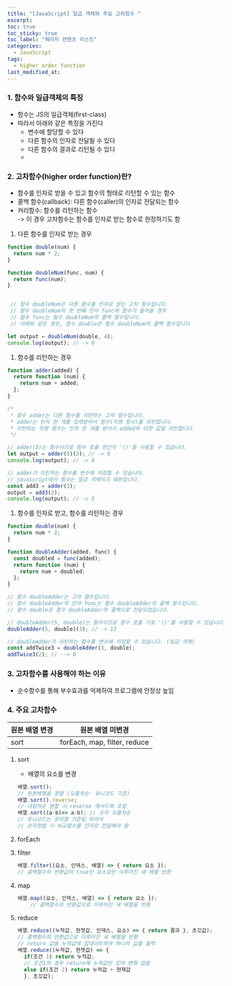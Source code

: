 ```yaml
---
title: "[JavaScript] 일급 객체와 주요 고차함수 "
excerpt: 
toc: true
toc_sticky: true
toc_label: "페이지 컨텐츠 리스트"
categories:
  - JavaScript
tags:
  - higher order function
last_modified_at:
---
```


### **1. 함수와 일급객체의 특징**
  - 함수는 JS의 일급객체(first-class)
  - 따라서 아래와 같은 특징을 가진다
    - 변수에 할당할 수 있다
    - 다른 함수의 인자로 전달될 수 있다
    - 다른 함수의 결과로 리턴될 수 있다
    - 
### **2. 고차함수(higher order function)란?**
  - 함수를 인자로 받을 수 있고 함수의 형태로 리턴할 수 있는 함수
  - 콜백 함수(callback): 다른 함수(caller)의 인자로 전달되는 함수
  - 커리함수: 함수를 리턴하는 함수   
    -> 이 경우 고차함수는 함수를 인자로 받는 함수로 한정하기도 함

1. 다른 함수를 인자로 받는 경우

  ```javascript
  function double(num) {
    return num * 2;
  }

  function doubleNum(func, num) {
    return func(num);
  }


   // 함수 doubleNum은 다른 함수를 인자로 받는 고차 함수입니다.
   // 함수 doubleNum의 첫 번째 인자 func에 함수가 들어올 경우
   // 함수 func는 함수 doubleNum의 콜백 함수입니다.
   // 아래와 같은 경우, 함수 double은 함수 doubleNum의 콜백 함수입니다

  let output = doubleNum(double, 4);
  console.log(output); // -> 8
  ```

1. 함수를 리턴하는 경우

```javascript
function adder(added) {
  return function (num) {
    return num + added;
  };
}

/*
 * 함수 adder는 다른 함수를 리턴하는 고차 함수입니다.
 * adder는 인자 한 개를 입력받아서 함수(익명 함수)를 리턴합니다.
 * 리턴되는 익명 함수는 인자 한 개를 받아서 added와 더한 값을 리턴합니다.
 */

// adder(5)는 함수이므로 함수 호출 연산자 '()'를 사용할 수 있습니다.
let output = adder(5)(3); // -> 8
console.log(output); // -> 8

// adder가 리턴하는 함수를 변수에 저장할 수 있습니다.
// javascript에서 함수는 일급 객체이기 때문입니다.
const add3 = adder(3);
output = add3(2);
console.log(output); // -> 5
```

1. 함수를 인자로 받고, 함수를 리턴하는 경우

```javascript
function double(num) {
  return num * 2;
}

function doubleAdder(added, func) {
  const doubled = func(added);
  return function (num) {
    return num + doubled;
  };
}

// 함수 doubleAdder는 고차 함수입니다.
// 함수 doubleAdder의 인자 func는 함수 doubleAdder의 콜백 함수입니다.
// 함수 double은 함수 doubleAdder의 콜백으로 전달되었습니다.

// doubleAdder(5, double)는 함수이므로 함수 호출 기호 '()'를 사용할 수 있습니다.
doubleAdder(5, double)(3); // -> 13

// doubleAdder가 리턴하는 함수를 변수에 저장할 수 있습니다. (일급 객체)
const addTwice3 = doubleAdder(3, double);
addTwice3(2); // --> 8
```

### **3. 고차함수를 사용해야 하는 이유**
- 순수함수를 통해 부수효과를 억제하여 프로그램에 안정성 높임

### **4. 주요 고차함수**

|원본 배열 변경 |원본 배열 미변경 |
---|---
|sort|forEach, map, filter, reduce|


1. sort
    - 배열의 요소를 변경

    ```javascript
    배열.sort();
    // 원본배열을 정렬 (오름차순- 유니코드 기준)
    배열.sort().reverse;
    // 내림차순 원할 시 reverse 매서드와 조합
    배열.sort((a-b)=> a-b); // 숫자 오름차순
    // 유니코드는 문자열 기준임 따라서
    // 숫자정렬 시 비교함수를 인자로 전달해야 함
    ```

2. forEach
 
3. filter

    ```javascript
    배열.filter((요소, 인덱스, 배열) => { return 요소 });
    // 콜백함수의 반환값이 true인 요소로만 이루어진 새 배열 반환
    ```

4. map

    ```javascript
    배열.map((요소, 인덱스, 배열) => { return 요소 });
        // 콜백함수의 반환값으로 이루어진 새 배열을 반환
    ```

5. reduce

    ```javascript
    배열.reduce((누적값, 현잿값, 인덱스, 요소) => { return 결과 }, 초깃값);
    // 콜백함수의 반환값으로 이루어진 새 배열을 반환
    // return 값을 누적값에 업데이트하여 하나의 값을 출력
    배열.reduce((누적값, 현잿값) => { 
      if(조건 1) return 누적값;
      // 조건1의 경우 return에 누적값만 있어 변화 없음
      else if(조건 2) return 누적값 + 현재값
      }, 초깃값);
    ```
